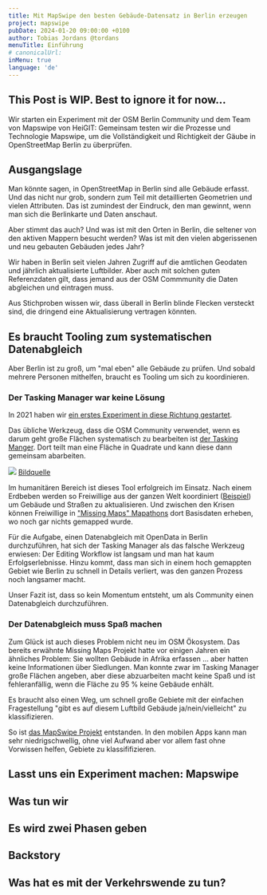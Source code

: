 ```yaml
---
title: Mit MapSwipe den besten Gebäude-Datensatz in Berlin erzeugen
project: mapswipe
pubDate: 2024-01-20 09:00:00 +0100
author: Tobias Jordans @tordans
menuTitle: Einführung
# canonicalUrl:
inMenu: true
language: 'de'
---
```


## This Post is WIP. Best to ignore it for now…

Wir starten ein Experiment mit der OSM Berlin Community und dem Team von Mapswipe von HeiGIT: Gemeinsam testen wir die Prozesse und Technologie Mapswipe, um die Vollständigkeit und Richtigkeit der Gäube in OpenStreetMap Berlin zu überprüfen.

## Ausgangslage

Man könnte sagen, in OpenStreetMap in Berlin sind alle Gebäude erfasst. Und das nicht nur grob, sondern zum Teil mit detaillierten Geometrien und vielen Attributen. Das ist zumindest der Eindruck, den man gewinnt, wenn man sich die Berlinkarte und Daten anschaut.

Aber stimmt das auch? Und was ist mit den Orten in Berlin, die seltener von den aktiven Mappern besucht werden? Was ist mit den vielen abgerissenen und neu gebauten Gebäuden jedes Jahr?

Wir haben in Berlin seit vielen Jahren Zugriff auf die amtlichen Geodaten und jährlich aktualisierte Luftbilder. Aber auch mit solchen guten Referenzdaten gilt, dass jemand aus der OSM Commmunity die Daten abgleichen und eintragen muss.

Aus Stichproben wissen wir, dass überall in Berlin blinde Flecken versteckt sind, die dringend eine Aktualisierung vertragen könnten.

## Es braucht Tooling zum systematischen Datenabgleich

Aber Berlin ist zu groß, um "mal eben" alle Gebäude zu prüfen. Und sobald mehrere Personen mithelfen, braucht es Tooling um sich zu koordinieren.

### Der Tasking Manager war keine Lösung

In 2021 haben wir [ein erstes Experiment in diese Richtung gestartet](https://tasks.openstreetmap.us/projects/279).

Das übliche Werkzeug, dass die OSM Community verwendet, wenn es darum geht große Flächen systematisch zu bearbeiten ist [der Tasking Manger](https://wiki.openstreetmap.org/wiki/Tasking_Manager). Dort teilt man eine Fläche in Quadrate und kann diese dann gemeinsam abarbeiten.

![](https://weeklyosm.eu/wp-content/uploads/2023/02/655_T_all.png)
[Bildquelle](https://weeklyosm.eu/de/archives/16294)

Im humanitären Bereich ist dieses Tool erfolgreich im Einsatz. Nach einem Erdbeben werden so Freiwillige aus der ganzen Welt koordiniert ([Beispiel](https://tasks.hotosm.org/explore?campaign=Turkey%20and%20Syria%20Earthquake%20Response%20February%202023&orderBy=priority&orderByType=ASC)) um Gebäude und Straßen zu aktualisieren. Und zwischen den Krisen können Freiwillige in ["Missing Maps" Mapathons](https://www.aerzte-ohne-grenzen.de/sich-engagieren/veranstaltungen/mapathon) dort Basisdaten erheben, wo noch gar nichts gemapped wurde.

Für die Aufgabe, einen Datenabgleich mit OpenData in Berlin durchzuführen, hat sich der Tasking Manager als das falsche Werkzeug erwiesen: Der Editing Workflow ist langsam und man hat kaum Erfolgserlebnisse. Hinzu kommt, dass man sich in einem hoch gemappten Gebiet wie Berlin zu schnell in Details verliert, was den ganzen Prozess noch langsamer macht.

Unser Fazit ist, dass so kein Momentum entsteht, um als Community einen Datenabgleich durchzuführen.

### Der Datenabgleich muss Spaß machen

Zum Glück ist auch dieses Problem nicht neu im OSM Ökosystem. Das bereits erwähnte Missing Maps Projekt hatte vor einigen Jahren ein ähnliches Problem: Sie wollten Gebäude in Afrika erfassen … aber hatten keine Informationen über Siedlungen. Man konnte zwar im Tasking Manager große Flächen angeben, aber diese abzuarbeiten macht keine Spaß und ist fehleranfällig, wenn die Fläche zu 95 % keine Gebäude enhält.

Es braucht also einen Weg, um schnell große Gebiete mit der einfachen Fragestellung "gibt es auf diesem Luftbild Gebäude ja/nein/vielleicht" zu klassifizieren.

So ist [das MapSwipe Projekt](https://mapswipe.org/de/) entstanden. In den mobilen Apps kann man sehr niedrigschwellig, ohne viel Aufwand aber vor allem fast ohne Vorwissen helfen, Gebiete zu klassififizieren.

## Lasst uns ein Experiment machen: Mapswipe

## Was tun wir

## Es wird zwei Phasen geben

## Backstory

## Was hat es mit der Verkehrswende zu tun?
